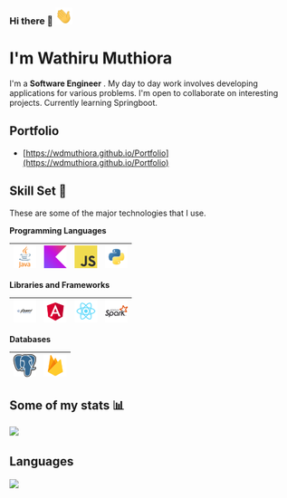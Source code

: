 ### Hi there 👋 <img  src="https://raw.githubusercontent.com/ABSphreak/ABSphreak/master/gifs/Hi.gif" width="30px">






<h1> I'm Wathiru Muthiora </h1>

I'm a **Software Engineer** . My day to day work involves developing applications for various problems. I'm open to collaborate on interesting projects. Currently learning Springboot.

## Portfolio
- [https://wdmuthiora.github.io/Portfolio](https://wdmuthiora.github.io/Portfolio)

## Skill Set :muscle:

These are some of the major technologies that I use.

**Programming Languages**

<img title="Java" alt="Java" width="40px" src="https://raw.githubusercontent.com/github/explore/master/topics/java/java.png" />|<img title="Kotlin" alt="kotlin" width="40px" src="https://raw.githubusercontent.com/github/explore/master/topics/kotlin/kotlin.png" />|<img alt="JS" title="JavaScript" width="40px" src="https://raw.githubusercontent.com/github/explore/master/topics/javascript/javascript.png">|<img title="Python" alt="Python" width="40px" src="https://raw.githubusercontent.com/github/explore/master/topics/python/python.png">
|--|--|--|--|

**Libraries and Frameworks**

<img title="Jquery" alt="Jquery" width="40px" src="https://raw.githubusercontent.com/github/explore/master/topics/jquery/jquery.png">|<img title="Angular" alt="Angular" width="40px" src="https://raw.githubusercontent.com/github/explore/master/topics/angular/angular.png">|<img title="React" alt="React" width="40px" src="https://raw.githubusercontent.com/github/explore/master/topics/react/react.png">|<img title="Spark" alt="Spark" width="40px" src="https://raw.githubusercontent.com/github/explore/master/topics/spark/spark.png">
|--|--|--|--|

**Databases**

<img title="PosgreSQL" alt="Postgresql" width="40px" src="https://raw.githubusercontent.com/github/explore/master/topics/postgresql/postgresql.png">|<img title="Firebase" alt="Firebase" width="40px" src="https://raw.githubusercontent.com/github/explore/master/topics/firebase/firebase.png"> <br>
|--|--|

## Some of my stats :bar_chart:

<img src="https://github-readme-stats.vercel.app/api?username=wdmuthiora&show_icons=true&theme=radical&include_all_commits=true">

## Languages


  <a href="https://github.com/wdmuthiora/github-readme-stats">
  <img align="center" src="https://github-readme-stats.vercel.app/api/top-langs/?username=wdmuthiora&theme=highcontrast" />
</a>


<!--
**wdmuthiora/wdmuthiora** is a ✨ _special_ ✨ repository because its `README.md` (this file) appears on your GitHub profile.

Here are some ideas to get you started:

- 🔭 I’m currently working on ...
- 🌱 I’m currently learning ...
- 👯 I’m looking to collaborate on ...
- 🤔 I’m looking for help with ...
- 💬 Ask me about ...
- 📫 How to reach me: ...
- 😄 Pronouns: ...
- ⚡ Fun fact: ...
-->
